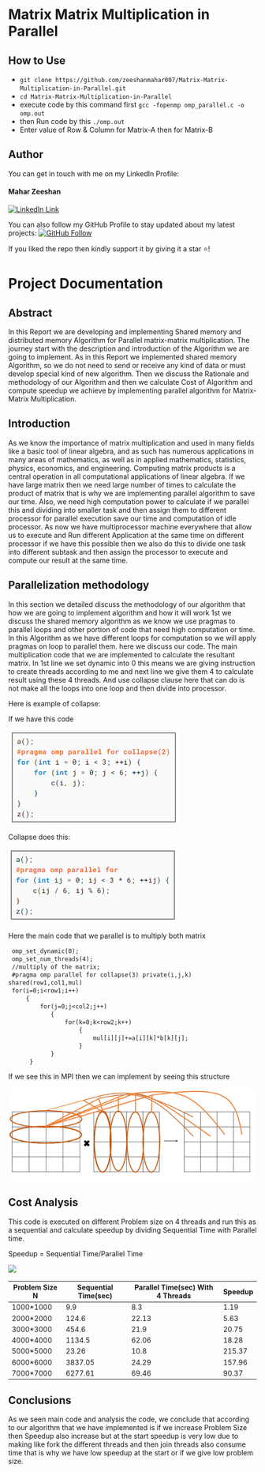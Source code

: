 # Matrix Matrix Multiplication in Parallel

## How to Use

- `git clone https://github.com/zeeshanmahar007/Matrix-Matrix-Multiplication-in-Parallel.git`
- `cd Matrix-Matrix-Multiplication-in-Parallel`
- execute code by this command first `gcc -fopenmp omp_parallel.c -o omp.out`
- then Run code by this `./omp.out`
- Enter value of Row & Column for Matrix-A then for Matrix-B

## Author
You can get in touch with me on my LinkedIn Profile:

#### Mahar Zeeshan
[![LinkedIn Link](https://img.shields.io/badge/Connect-MaharZeeshan-blue.svg?logo=linkedin&longCache=true&style=social&label=Connect
)](https://www.linkedin.com/in/zeeshanmahar007)

You can also follow my GitHub Profile to stay updated about my latest projects: [![GitHub Follow](https://img.shields.io/badge/Connect-MaharZeeshan-blue.svg?logo=Github&longCache=true&style=social&label=Follow)](https://github.com/zeeshanmahar007)

If you liked the repo then kindly support it by giving it a star ⭐!



# Project Documentation

## Abstract
In this Report we are developing and implementing Shared memory and distributed memory Algorithm for Parallel matrix-matrix multiplication. The journey start with the description and introduction of the Algorithm we are going to implement. As in this Report we implemented shared memory Algorithm, so we do not need to send or receive any kind of data or must develop special kind of new algorithm. Then we discuss the Rationale and methodology of our Algorithm and then we calculate Cost of Algorithm and compute speedup we achieve by implementing parallel algorithm for Matrix-Matrix Multiplication.

## Introduction
As we know the importance of matrix multiplication and used in many fields like a basic tool of linear algebra, and as such has numerous applications in many areas of mathematics, as well as in applied mathematics, statistics, physics, economics, and engineering. Computing matrix products is a central operation in all computational applications of linear algebra. If we have large matrix then we need large number of times to calculate the product of matrix that is why we are implementing parallel algorithm to save our time. Also, we need high computation power to calculate if we parallel this and dividing into smaller task and then assign them to different processor for parallel execution save our time and computation of idle processor.
As now we have multiprocessor machine everywhere that allow us to execute and Run different Application at the same time on different processor if we have this possible then we also do this to divide one task into different subtask and then assign the processor to execute and compute our result at the same time.

## Parallelization methodology
In this section we detailed discuss the methodology of our algorithm that how we are going to implement algorithm and how it will work 1st we discuss the shared memory algorithm as we know we use pragmas to parallel loops and other portion of code that need high computation or time. In this Algorithm as we have different loops for computation so we will apply pragmas on loop to parallel them. here we discuss our code. 
The main multiplication code that we are implemented to calculate the resultant matrix.
In 1st line we set dynamic into 0 this means we are giving instruction to create threads according to me and next line we give them 4 to calculate result using these 4 threads.
And use collapse clause here that can do is not make all the loops into one loop and then divide into processor.

Here is example of collapse:

If we have this code

![project Display](https://raw.githubusercontent.com/zeeshanmahar007/Matrix-Matrix-Multiplication-in-Parallel/master/B_collapse.png)

Collapse does this:

![project Display](https://raw.githubusercontent.com/zeeshanmahar007/Matrix-Matrix-Multiplication-in-Parallel/master/A_collapse.png)


Here the main code that we parallel is to multiply both matrix
     
     omp_set_dynamic(0);
     omp_set_num_threads(4);
     //multiply of the matrix;
     #pragma omp parallel for collapse(3) private(i,j,k) shared(row1,col1,mul)
     for(i=0;i<row1;i++)
         {
             for(j=0;j<col2;j++)
                {
                    for(k=0;k<row2;k++)
                        {
                            mul[i][j]+=a[i][k]*b[k][j];
                        }
                }
          }


If we see this in MPI then we can implement by seeing this structure

![project Display](https://raw.githubusercontent.com/zeeshanmahar007/Matrix-Matrix-Multiplication-in-Parallel/master/matrix_graphics_for_MPI.png)

## Cost Analysis
This code is executed on different Problem size on 4 threads and run this as a sequential and calculate speedup by dividing Sequential Time with Parallel time.

Speedup = Sequential Time/Parallel Time

<img src="https://render.githubusercontent.com/render/math?math=\Huge SpeedUp= \frac{SequentialTime}{ParallelTime}">

| Problem Size N | Sequential Time(sec) | Parallel Time(sec) With 4 Threads | Speedup |
| -------------- | -------------------- | --------------------------------- | ------- |
| 1000*1000 |9.9|8.3|1.19 |
| 2000*2000 |124.6|22.13|5.63|
| 3000*3000 |454.6|21.9|20.75|
| 4000*4000 |1134.5|62.06|18.28|
| 5000*5000 |23.26|10.8|215.37|
| 6000*6000 |3837.05|24.29|157.96|
| 7000*7000 |6277.61|69.46|90.37|



## Conclusions
As we seen main code and analysis the code, we conclude that according to our algorithm that we have implemented is if we increase Problem Size then Speedup also increase but at the start speedup is very low due to making like fork the different threads and then join threads also consume time that is why we have low speedup at the start or if we give low problem size.
